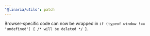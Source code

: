 ```yaml
---
'@linaria/utils': patch
---
```


Browser-specific code can now be wrapped in `if (typeof window !== 'undefined') { /* will be deleted */ }`.
